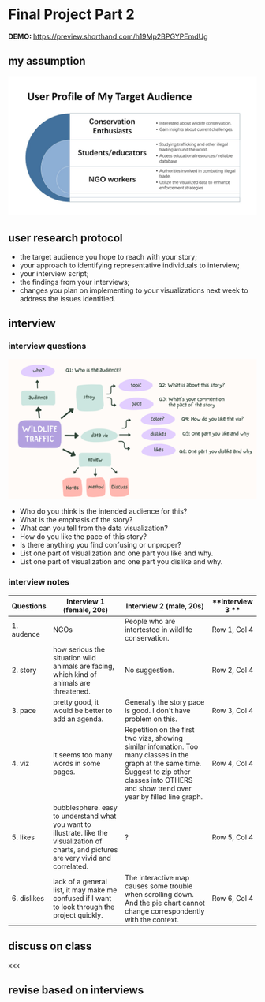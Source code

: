 # Final Project Part 2

<strong> DEMO: </strong> https://preview.shorthand.com/h19Mp2BPGYPEmdUg
## my assumption
<img src="Presentation1.jpg" width="600" />

## user research protocol
- the target audience you hope to reach with your story;
-  your approach to identifying representative individuals to interview;
- your interview script;
- the findings from your interviews;
- changes you plan on implementing to your visualizations next week to address the issues identified. 

## interview
### interview questions
<img src="Mind Map.png" width="800" />

- Who do you think is the intended audience for this?
- What is the emphasis of the story?
- What can you tell from the data visualization?
- How do you like the pace of this story?
- Is there anything you find confusing or unproper?
- List one part of visualization and one part you like and why.
- List one part of visualization and one part you dislike and why.

### interview notes
| Questions | Interview 1 (female, 20s) | Interview 2 (male, 20s) | **Interview 3  ** |
|----------|----------|----------|----------|
|1. audence| NGOs | People who are intertested in wildlife conservation. | Row 1, Col 4 |
| 2. story| how serious the situation wild animals are facing, which kind of animals are threatened. | No suggestion. | Row 2, Col 4 |
| 3. pace| pretty good, it would be better to add an agenda.  | Generally the story pace is good. I don't have problem on this. | Row 3, Col 4 |
| 4. viz | it seems too many words in some pages. | Repetition on the first two vizs, showing similar infomation. Too many classes in the graph at the same time. Suggest to zip other classes into OTHERS and show trend over year by filled line graph. | Row 4, Col 4 |
| 5. likes | bubblesphere. easy to understand what you want to illustrate. like the visualization of charts, and pictures are very vivid and correlated. | ? | Row 5, Col 4 |
| 6. dislikes | lack of a general list, it may make me confused if I want to look through the project quickly. |The interactive map causes some trouble when scrolling down. And the pie chart cannot change correspondently with the context. | Row 6, Col 4 |

## discuss on class
xxx

## revise based on interviews

